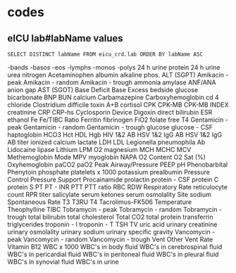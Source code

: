 # codes
## eICU lab#labName values

`SELECT DISTINCT labName FROM eicu_crd.lab ORDER BY labName ASC`

-bands
-basos
-eos
-lymphs
-monos
-polys
24 h urine protein
24 h urine urea nitrogen
Acetaminophen
albumin
alkaline phos.
ALT (SGPT)
Amikacin - peak
Amikacin - random
Amikacin - trough
ammonia
amylase
ANF/ANA
anion gap
AST (SGOT)
Base Deficit
Base Excess
bedside glucose
bicarbonate
BNP
BUN
calcium
Carbamazepine
Carboxyhemoglobin
cd 4
chloride
Clostridium difficile toxin A+B
cortisol
CPK
CPK-MB
CPK-MB INDEX
creatinine
CRP
CRP-hs
Cyclosporin
Device
Digoxin
direct bilirubin
ESR
ethanol
Fe
Fe/TIBC Ratio
Ferritin
fibrinogen
FiO2
folate
free T4
Gentamicin - peak
Gentamicin - random
Gentamicin - trough
glucose
glucose - CSF
haptoglobin
HCO3
Hct
HDL
Hgb
HIV 1&2 AB
HSV 1&2 IgG AB
HSV 1&2 IgG AB titer
ionized calcium
lactate
LDH
LDL
Legionella pneumophila Ab
Lidocaine
lipase
Lithium
LPM O2
magnesium
MCH
MCHC
MCV
Methemoglobin
Mode
MPV
myoglobin
NAPA
O2 Content
O2 Sat (%)
Oxyhemoglobin
paCO2
paO2
Peak Airway/Pressure
PEEP
pH
Phenobarbital
Phenytoin
phosphate
platelets x 1000
potassium
prealbumin
Pressure Control
Pressure Support
Procainamide
prolactin
protein - CSF
protein C
protein S
PT
PT - INR
PTT
PTT ratio
RBC
RDW
Respiratory Rate
reticulocyte count
RPR titer
salicylate
serum ketones
serum osmolality
Site
sodium
Spontaneous Rate
T3
T3RU
T4
Tacrolimus-FK506
Temperature
Theophylline
TIBC
Tobramycin - peak
Tobramycin - random
Tobramycin - trough
total bilirubin
total cholesterol
Total CO2
total protein
transferrin
triglycerides
troponin - I
troponin - T
TSH
TV
uric acid
urinary creatinine
urinary osmolality
urinary sodium
urinary specific gravity
Vancomycin - peak
Vancomycin - random
Vancomycin - trough
Vent Other
Vent Rate
Vitamin B12
WBC x 1000
WBC's in body fluid
WBC's in cerebrospinal fluid
WBC's in pericardial fluid
WBC's in peritoneal fluid
WBC's in pleural fluid
WBC's in synovial fluid
WBC's in urine

